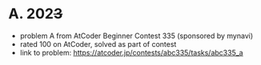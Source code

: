 # A. 202<s>3</s>

* problem A from AtCoder Beginner Contest 335 (sponsored by mynavi)
* rated 100 on AtCoder, solved as part of contest
* link to problem: https://atcoder.jp/contests/abc335/tasks/abc335_a